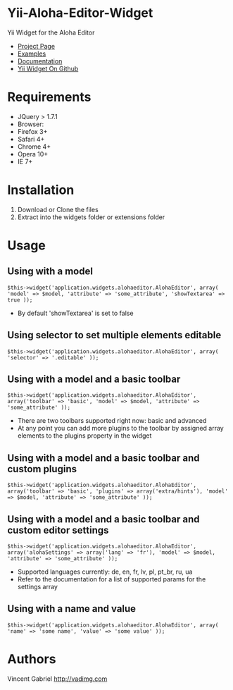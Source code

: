 Yii-Aloha-Editor-Widget
==========================

Yii Widget for the Aloha Editor

- [Project Page](http://aloha-editor.org/)
- [Examples](http://aloha-editor.org/demos.php)
- [Documentation](http://aloha-editor.org/builds/development/latest/doc/guides/output/using_aloha.html)
- [Yii Widget On Github](https://github.com/VinceG/Yii-Aloha-Editor-Widget)

Requirements
=====================

- JQuery > 1.7.1
- Browser:
 - Firefox 3+
 - Safari 4+
 - Chrome 4+
 - Opera 10+
 - IE 7+

Installation
=====================

1. Download or Clone the files
2. Extract into the widgets folder or extensions folder

Usage
===================

Using with a model
------------------

~~~
$this->widget('application.widgets.alohaeditor.AlohaEditor', array( 'model' => $model, 'attribute' => 'some_attribute', 'showTextarea' => true ));
~~~

- By default 'showTextarea' is set to false

Using selector to set multiple elements editable
------------------

~~~
$this->widget('application.widgets.alohaeditor.AlohaEditor', array( 'selector' => '.editable' ));
~~~


Using with a model and a basic toolbar
------------------

~~~
$this->widget('application.widgets.alohaeditor.AlohaEditor', array('toolbar' => 'basic', 'model' => $model, 'attribute' => 'some_attribute' ));
~~~

- There are two toolbars supported right now: basic and advanced
- At any point you can add more plugins to the toolbar by assigned array elements to the plugins property in the widget

Using with a model and a basic toolbar and custom plugins
------------------

~~~
$this->widget('application.widgets.alohaeditor.AlohaEditor', array('toolbar' => 'basic', 'plugins' => array('extra/hints'), 'model' => $model, 'attribute' => 'some_attribute' ));
~~~

Using with a model and a basic toolbar and custom editor settings
------------------

~~~
$this->widget('application.widgets.alohaeditor.AlohaEditor', array('alohaSettings' => array('lang' => 'fr'), 'model' => $model, 'attribute' => 'some_attribute' ));
~~~

- Supported languages currently: de, en, fr, lv, pl, pt_br, ru, ua
- Refer to the documentation for a list of supported params for the settings array

Using with a name and value
------------------

~~~
$this->widget('application.widgets.alohaeditor.AlohaEditor', array( 'name' => 'some name', 'value' => 'some value' ));
~~~


Authors
==================

Vincent Gabriel <http://vadimg.com>